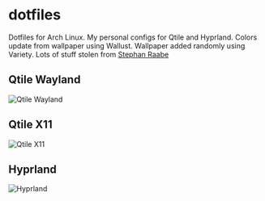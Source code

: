 # dotfiles

Dotfiles for Arch Linux.  My personal configs for Qtile and Hyprland.  Colors update from wallpaper using Wallust.  Wallpaper added randomly using Variety.  Lots of stuff stolen from [Stephan Raabe](https://gitlab.com/stephan-raabe/dotfiles)

## Qtile Wayland
![Qtile Wayland](https://github.com/wingej0/dotfiles/blob/main/screenshots/qtile-wayland.png)

## Qtile X11
![Qtile X11](https://github.com/wingej0/dotfiles/blob/main/screenshots/qtile-x11.png)

## Hyprland
![Hyprland](https://github.com/wingej0/dotfiles/blob/main/screenshots/hyprland.png)
